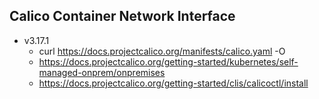 ## Calico Container Network Interface ###

* v3.17.1
  - curl https://docs.projectcalico.org/manifests/calico.yaml -O
  - https://docs.projectcalico.org/getting-started/kubernetes/self-managed-onprem/onpremises
  - https://docs.projectcalico.org/getting-started/clis/calicoctl/install

